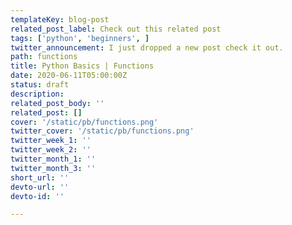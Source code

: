```yaml
---
templateKey: blog-post
related_post_label: Check out this related post
tags: ['python', 'beginners', ]
twitter_announcement: I just dropped a new post check it out.
path: functions
title: Python Basics | Functions
date: 2020-06-11T05:00:00Z
status: draft
description:
related_post_body: ''
related_post: []
cover: '/static/pb/functions.png'
twitter_cover: '/static/pb/functions.png'
twitter_week_1: ''
twitter_week_2: ''
twitter_month_1: ''
twitter_month_3: ''
short_url: ''
devto-url: ''
devto-id: ''

---
```


<!--
<p style='text-align: center'>
<a href='https://waylonwalker.com/blog/functions'>
  <img
    style='width:500px; max-width:80%; margin: auto;'
    src="https://waylonwalker.com/functions.png"
    alt="Read more from the Python Basics | Functions article"
  />
  </a>
</p>

-->
